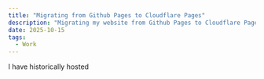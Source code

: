 ```yaml
---
title: "Migrating from Github Pages to Cloudflare Pages"
description: "Migrating my website from Github Pages to Cloudflare Pages"
date: 2025-10-15
tags:
  - Work
---
```


I have historically hosted 